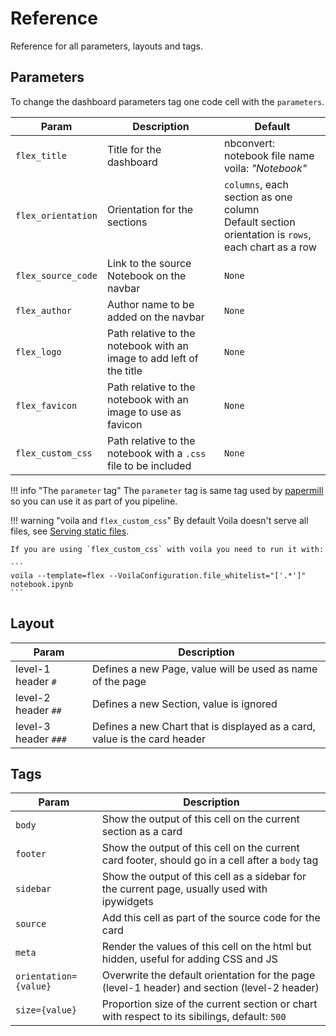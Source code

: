 # Reference

Reference for all parameters, layouts and tags.

## Parameters

To change the dashboard parameters tag one code cell with the `parameters`.

| Param | Description | Default |
|---|---|---|
| `flex_title` | Title for the dashboard | nbconvert: notebook file name<br>voila: *"Notebook"* |
| `flex_orientation` | Orientation for the sections | `columns`, each section as one column<br>Default section orientation is `rows`, each chart as a row |
| `flex_source_code` | Link to the source Notebook on the navbar | `None` |
| `flex_author` | Author name to be added on the navbar | `None` |
| `flex_logo` | Path relative to the notebook with an image to add left of the title | `None` |
| `flex_favicon` | Path relative to the notebook with an image to use as favicon | `None` |
| `flex_custom_css` | Path relative to the notebook with a `.css` file to be included | `None` |

!!! info "The `parameter` tag"
    The `parameter` tag is same tag used by [papermill](https://github.com/nteract/papermill) so you can use it as part of you pipeline.

!!! warning "voila and `flex_custom_css`"
    By default Voila doesn't serve all files, see [Serving static files](https://voila.readthedocs.io/en/latest/customize.html#serving-static-files).

    If you are using `flex_custom_css` with voila you need to run it with:

    ```
    voila --template=flex --VoilaConfiguration.file_whitelist="['.*']" notebook.ipynb
    ```

## Layout

| Param | Description |
|---|---|
| level-1 header `#` | Defines a new Page, value will be used as name of the page |
| level-2 header `##` | Defines a new Section, value is ignored |
| level-3 header `###` | Defines a new Chart that is displayed as a card, value is the card header |

## Tags

| Param | Description |
|---|---|
| `body` | Show the output of this cell on the current section as a card |
| `footer` | Show the output of this cell on the current card footer, should go in a cell after a `body` tag |
| `sidebar` | Show the output of this cell as a sidebar for the current page, usually used with ipywidgets |
| `source` | Add this cell as part of the source code for the card |
| `meta` | Render the values of this cell on the html but hidden, useful for adding CSS and JS |
| `orientation={value}` | Overwrite the default orientation for the page (level-1 header) and section (level-2 header) |
| `size={value}` | Proportion size of the current section or chart with respect to its sibilings, default: `500` |

